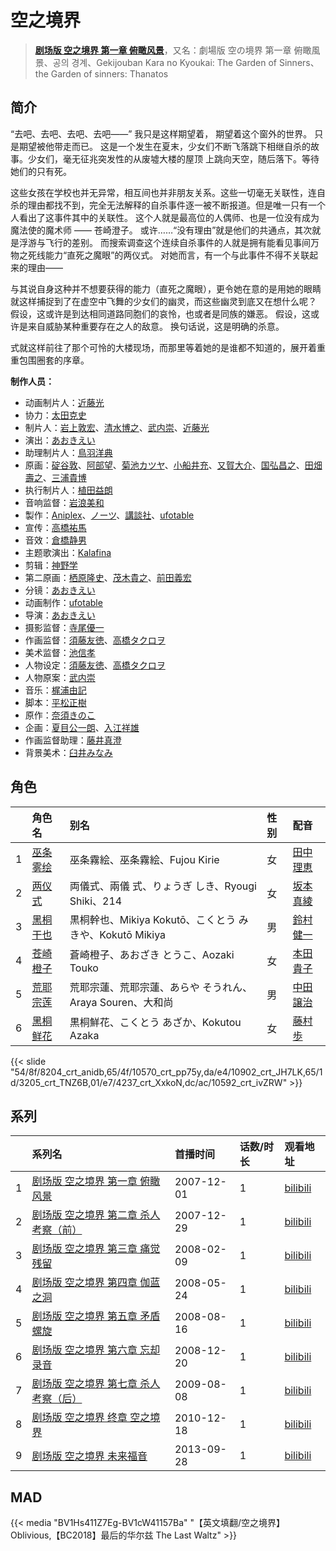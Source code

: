 # 空之境界


> <u>**[剧场版 空之境界 第一章 俯瞰风景](https://bgm.tv/subject/233)**</u>，又名：劇場版 空の境界 第一章 俯瞰風景、공의 경계、Gekijouban Kara no Kyoukai: The Garden of Sinners、the Garden of sinners: Thanatos

## 简介

“去吧、去吧、去吧、去吧——”
我只是这样期望着，
期望着这个窗外的世界。
只是期望被他带走而已。
这是一个发生在夏末，少女们不断飞落跳下相继自杀的故事。少女们，毫无征兆突发性的从废墟大楼的屋顶
上跳向天空，随后落下。等待她们的只有死。

这些女孩在学校也并无异常，相互间也并非朋友关系。这些一切毫无关联性，连自杀的理由都找不到，完全无法解释的自杀事件逐一被不断报道。但是唯一只有一个人看出了这事件其中的关联性。
这个人就是最高位的人偶师、也是一位没有成为魔法使的魔术师 —— 苍崎澄子。
或许……“没有理由”就是他们的共通点，其次就是浮游与飞行的差别。
而搜索调查这个连续自杀事件的人就是拥有能看见事间万物之死线能力“直死之魔眼”的两仪式。
对她而言，有一个与此事件不得不关联起来的理由——

与其说自身这种并不想要获得的能力（直死之魔眼），更令她在意的是用她的眼睛就这样捕捉到了在虚空中飞舞的少女们的幽灵，而这些幽灵到底又在想什么呢？
假设，这或许是到达相同道路同胞们的哀怜，也或者是同族的嫌恶。
假设，这或许是来自威胁某种重要存在之人的敌意。
换句话说，这是明确的杀意。

式就这样前往了那个可怜的大楼现场，而那里等着她的是谁都不知道的，展开着重重包围圈套的序章。

**制作人员：**
- 动画制片人：[近藤光](https://bgm.tv/person/1805)
- 协力：[太田克史](https://bgm.tv/person/50037)
- 制片人：[岩上敦宏](https://bgm.tv/person/5782)、[清水博之](https://bgm.tv/person/30820)、[武内崇](https://bgm.tv/person/1467)、[近藤光](https://bgm.tv/person/1805)
- 演出：[あおきえい](https://bgm.tv/person/1828)
- 助理制片人：[鳥羽洋典](https://bgm.tv/person/39868)
- 原画：[碇谷敦](https://bgm.tv/person/12343)、[阿部望](https://bgm.tv/person/11560)、[菊池カツヤ](https://bgm.tv/person/24391)、[小船井充](https://bgm.tv/person/3347)、[又賀大介](https://bgm.tv/person/12346)、[国弘昌之](https://bgm.tv/person/24370)、[田畑壽之](https://bgm.tv/person/13809)、[三浦貴博](https://bgm.tv/person/12920)
- 执行制片人：[植田益朗](https://bgm.tv/person/2156)
- 音响监督：[岩浪美和](https://bgm.tv/person/231)
- 製作：[Aniplex](https://bgm.tv/person/645)、[ノーツ](https://bgm.tv/person/3348)、[講談社](https://bgm.tv/person/128)、[ufotable](https://bgm.tv/person/3059)
- 宣传：[高橋祐馬](https://bgm.tv/person/31685)
- 音效：[倉橋静男](https://bgm.tv/person/6076)
- 主题歌演出：[Kalafina](https://bgm.tv/person/6014)
- 剪辑：[神野学](https://bgm.tv/person/12369)
- 第二原画：[栖原隆史](https://bgm.tv/person/19122)、[茂木貴之](https://bgm.tv/person/12374)、[前田義宏](https://bgm.tv/person/25421)
- 分镜：[あおきえい](https://bgm.tv/person/1828)
- 动画制作：[ufotable](https://bgm.tv/person/3059)
- 导演：[あおきえい](https://bgm.tv/person/1828)
- 摄影监督：[寺尾優一](https://bgm.tv/person/3062)
- 作画监督：[須藤友徳](https://bgm.tv/person/3139)、[高橋タクロヲ](https://bgm.tv/person/3346)
- 美术监督：[池信孝](https://bgm.tv/person/14089)
- 人物设定：[須藤友徳](https://bgm.tv/person/3139)、[高橋タクロヲ](https://bgm.tv/person/3346)
- 人物原案：[武内崇](https://bgm.tv/person/1467)
- 音乐：[梶浦由記](https://bgm.tv/person/1595)
- 脚本：[平松正樹](https://bgm.tv/person/3345)
- 原作：[奈須きのこ](https://bgm.tv/person/1466)
- 企画：[夏目公一朗](https://bgm.tv/person/3350)、[入江祥雄](https://bgm.tv/person/3349)
- 作画监督助理：[藤井真澄](https://bgm.tv/person/11671)
- 背景美术：[臼井みなみ](https://bgm.tv/person/57069)

## 角色

|     |   角色名   |   别名  | 性别 |  配音  |
|:--- |:------  |:----      |:---  |:--   |
| 1 | [巫条雾绘](https://bgm.tv/character/8204) | 巫条霧絵、巫条霧絵、Fujou Kirie | 女 | [田中理恵](https://bgm.tv/person/3862) |
| 2 | [两仪式](https://bgm.tv/character/10570) | 両儀式、兩儀 式、りょうぎ しき、Ryougi Shiki、214 | 女 | [坂本真綾](https://bgm.tv/person/3877) |
| 3 | [黑桐干也](https://bgm.tv/character/10902) | 黒桐幹也、Mikiya Kokutō、こくとう みきや、Kokutō Mikiya | 男 | [鈴村健一](https://bgm.tv/person/4311) |
| 4 | [苍崎橙子](https://bgm.tv/character/3205) | 蒼崎橙子、あおざき  とうこ、Aozaki Touko | 女 | [本田貴子](https://bgm.tv/person/4872) |
| 5 | [荒耶宗莲](https://bgm.tv/character/4237) | 荒耶宗蓮、荒耶宗蓮、あらや そうれん、Araya Souren、大和尚 | 男 | [中田譲治](https://bgm.tv/person/3971) |
| 6 | [黑桐鲜花](https://bgm.tv/character/10592) | 黒桐鮮花、こくとう あざか、Kokutou Azaka | 女 | [藤村歩](https://bgm.tv/person/4783) |

{{< slide "54/8f/8204_crt_anidb,65/4f/10570_crt_pp75y,da/e4/10902_crt_JH7LK,65/1d/3205_crt_TNZ6B,01/e7/4237_crt_XxkoN,dc/ac/10592_crt_ivZRW" >}}

## 系列

|     | 系列名                  | 首播时间       | 话数/时长 | 观看地址                                                    |
|:----|:---------------------|:-----------|:------|:--------------------------------------------------------|
| 1   |[剧场版 空之境界 第一章 俯瞰风景](https://bgm.tv/subject/233)| 2007-12-01 | 1     | [bilibili](https://www.bilibili.com/video/BV1Ks411J7Bg) |
| 2   |[剧场版 空之境界 第二章 杀人考察（前）](https://bgm.tv/subject/812)| 2007-12-29 | 1     | [bilibili](https://www.bilibili.com/video/BV1ws411J7rE) |
| 3   |[剧场版 空之境界 第三章 痛觉残留](https://bgm.tv/subject/767)| 2008-02-09 | 1     | [bilibili](https://www.bilibili.com/video/BV1Ds411J77v) |
| 4   |[剧场版 空之境界 第四章 伽蓝之洞](https://bgm.tv/subject/766)| 2008-05-24 | 1     | [bilibili](https://www.bilibili.com/video/BV1Rs411J7xi) |
| 5   |[剧场版 空之境界 第五章 矛盾螺旋](https://bgm.tv/subject/1333)| 2008-08-16 | 1     | [bilibili](https://www.bilibili.com/video/BV1Us411w7pb) |
| 6   |[剧场版 空之境界 第六章 忘却录音](https://bgm.tv/subject/2225)| 2008-12-20 | 1     | [bilibili](https://www.bilibili.com/video/BV12s41177nC) |
| 7   |[剧场版 空之境界 第七章 杀人考察（后）](https://bgm.tv/subject/3423)| 2009-08-08 | 1     | [bilibili](https://www.bilibili.com/video/BV12s411E7Wb) |
| 8   |[剧场版 空之境界 终章 空之境界](https://bgm.tv/subject/11629)| 2010-12-18 | 1     | [bilibili](https://www.bilibili.com/video/BV1Ls411H752) |
| 9   |[剧场版 空之境界 未来福音](https://bgm.tv/subject/43581)| 2013-09-28 | 1     | [bilibili](https://www.bilibili.com/video/BV1Ps411H7n1) |


## MAD

{{< media  "BV1Hs411Z7Eg-BV1cW41157Ba"
"【英文填翻/空之境界】Oblivious,【BC2018】最后的华尔兹 The Last Waltz"  >}}
